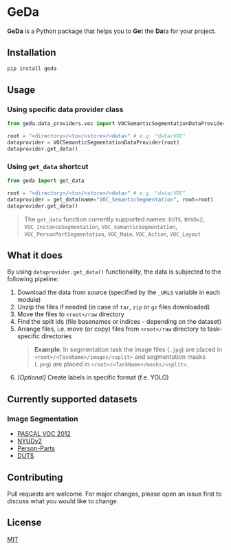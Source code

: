 # GeDa

**GeDa** is a Python package that helps you to **Ge**t the **Da**ta for your project.

## Installation

```bash
pip install geda
```

## Usage

### Using specific data provider class

```python
from geda.data_providers.voc import VOCSemanticSegmentationDataProvider

root = "<directory>/<to>/<store>/<data>" # e.g. "data/VOC"
dataprovider = VOCSemanticSegmentationDataProvider(root)
dataprovider.get_data()
```

### Using `get_data` shortcut

```python
from geda import get_data

root = "<directory>/<to>/<store>/<data>" # e.g. "data/VOC"
dataprovider = get_data(name="VOC_SemanticSegmentation", root=root)
dataprovider.get_data()
```

> The `get_data` function currently supported names:
> `DUTS`, `NYUDv2`, `VOC_InstanceSegmentation`, `VOC_SemanticSegmentation`, `VOC_PersonPartSegmentation`, `VOC_Main`, `VOC_Action`, `VOC_Layout`


## What it does

By using `dataprovider.get_data()` functionality, the data is subjected to the following pipeline:

1. Download the data from source (specified by the `_URLS` variable in each module)
2. Unzip the files if needed (in case of `tar`, `zip` or `gz` files downloaded)
3. Move the files to `<root>/raw` directory
4. Find the split ids (file basenames or indices - depending on the dataset)
5. Arrange files, i.e. move (or copy) files from `<root>/raw` directory to task-specific directories
    > **Example**: In segmentation task the image files (`.jpg`) are placed in `<root>/<TaskName>/images/<split>` and segmentation masks (`.png`) are placed in `<root>/<TaskName>/masks/<split>`.
6. *[Optional]* Create labels in specific format (f.e. YOLO)

## Currently supported datasets

### Image Segmentation

* [PASCAL VOC 2012](http://host.robots.ox.ac.uk/pascal/VOC)
* [NYUDv2](https://cs.nyu.edu/~silberman/projects/indoor_scene_seg_sup.html)
* [Person-Parts](http://liangchiehchen.com/projects/DeepLab.html)
* [DUTS](http://saliencydetection.net/duts/)


## Contributing

Pull requests are welcome. For major changes, please open an issue first
to discuss what you would like to change.


## License

[MIT](https://choosealicense.com/licenses/mit/)